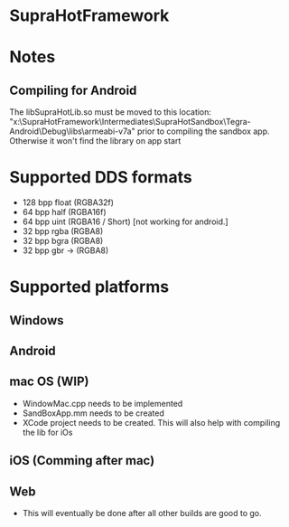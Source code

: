 SupraHotFramework
====

# Notes
## Compiling for Android
The libSupraHotLib.so must be moved to this location: "x:\SupraHotFramework\Intermediates\SupraHotSandbox\Tegra-Android\Debug\libs\armeabi-v7a\" prior to compiling the sandbox app.
Otherwise it won't find the library on app start

# Supported DDS formats
+ 128 bpp float (RGBA32f)
+ 64 bpp half (RGBA16f)
+ 64 bpp uint (RGBA16 / Short) [not working for android.]
+ 32 bpp rgba (RGBA8)
+ 32 bpp bgra (RGBA8)
+ 32 bpp gbr -> (RGBA8)

# Supported platforms
## Windows

## Android

## mac OS (WIP)
+ WindowMac.cpp needs to be implemented
+ SandBoxApp.mm needs to be created
+ XCode project needs to be created. This will also help with compiling the lib for iOs

## iOS	(Comming after mac)

## Web	
+ This will eventually be done after all other builds are good to go.